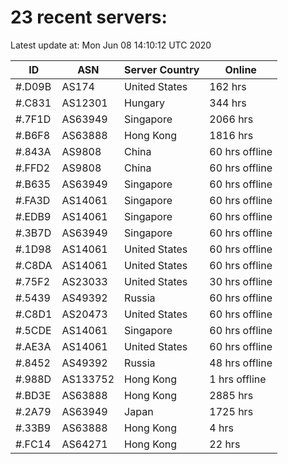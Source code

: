 # 23 recent servers:

Latest update at: Mon Jun 08 14:10:12 UTC 2020

| ID | ASN | Server Country | Online |
| -- | --- | -------------- | ------ |
| #.D09B | AS174 | United States | 162 hrs |
| #.C831 | AS12301 | Hungary | 344 hrs |
| #.7F1D | AS63949 | Singapore | 2066 hrs |
| #.B6F8 | AS63888 | Hong Kong | 1816 hrs |
| #.843A | AS9808 | China | 60 hrs offline |
| #.FFD2 | AS9808 | China | 60 hrs offline |
| #.B635 | AS63949 | Singapore | 60 hrs offline |
| #.FA3D | AS14061 | Singapore | 60 hrs offline |
| #.EDB9 | AS14061 | Singapore | 60 hrs offline |
| #.3B7D | AS63949 | Singapore | 60 hrs offline |
| #.1D98 | AS14061 | United States | 60 hrs offline |
| #.C8DA | AS14061 | United States | 60 hrs offline |
| #.75F2 | AS23033 | United States | 30 hrs offline |
| #.5439 | AS49392 | Russia | 60 hrs offline |
| #.C8D1 | AS20473 | United States | 60 hrs offline |
| #.5CDE | AS14061 | Singapore | 60 hrs offline |
| #.AE3A | AS14061 | United States | 60 hrs offline |
| #.8452 | AS49392 | Russia | 48 hrs offline |
| #.988D | AS133752 | Hong Kong | 1 hrs offline |
| #.BD3E | AS63888 | Hong Kong | 2885 hrs |
| #.2A79 | AS63949 | Japan | 1725 hrs |
| #.33B9 | AS63888 | Hong Kong | 4 hrs |
| #.FC14 | AS64271 | Hong Kong | 22 hrs |

